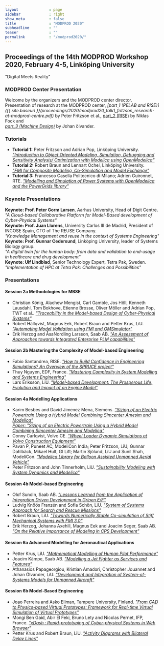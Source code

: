 ```yaml
---
layout              : page
sidebar             : right
show_meta           : false
title               : "MODPROD 2020"
subheadline         : ""
teaser              : ""
permalink           : "/modprod2020/"
---
```


## Proceedings of the 14th MODPROD Workshop 2020, February 4-5, Link&#246;ping University

"Digital Meets Reality"

### MODPROD Center Presentation

Welcome by the organizers and the MODPROD center director.\
Presentation of research at the MODPROD center, *[part_1 (PELAB and RISE)]({{ site.baseurl }}/proceedings/2020/modprod20_talk1_fritzson_research-at-modprod-centre.pdf)* by Peter Fritzson et al., [part_2 (RISE)](https://modprodblog.wordpress.com/wp-content/uploads/2020/04/modprod20_talk1_fock_rise-research.pdf) by Niklas Fock and\
*[part_3 (Machine Design)](https://modprodblog.wordpress.com/wp-content/uploads/2020/04/modprod20_olvander_modprod-reserach-at-maskin.pdf)* by Johan &#246;lvander.

### Tutorials

-   **Tutorial 1:** Peter Fritzson and Adrian Pop, Link&#246;ping University.\
    *["Introduction to Object Oriented Modeling, Simulation, Debugging and Sensitivity Analysis/ Optimization with Modelica using OpenModelica"](https://modprodblog.wordpress.com/wp-content/uploads/2020/04/modprod20_tutorial1_fritzson-pop_oom-modelica-1.pdf)*
-   **Tutorial 2:** Robert Braun and Lennart Ochel, Link&#246;ping University.\
    *["FMI for Composite Modeling, Co-Simulation and Model Exchange"](https://modprodblog.wordpress.com/wp-content/uploads/2020/04/modprod20_tutorial2_braun-ochel_fmi-modelling-simulation-exchange.pdf)*
-   **Tutorial 3:** Francesco Casella Politecnico di Milano; Adrien Guironnet, RTE. *["Modelling and Simulation of Power Systems with OpenModelica and the PowerGrids library"](https://modprodblog.wordpress.com/wp-content/uploads/2020/04/)*

### Keynote Presentations

**Keynote: Prof. Peter Gorm Larsen**, Aarhus University, Head of Digit Centre.\
*"A Cloud-based Collaborative Platform for Model-Based development of Cyber-Physical Systems"*\
**Keynote: Prof. Juan Llorens**, University Carlos III de Madrid, President of INCOSE Spain, CTO of The REUSE Company.\
*"Knowledge Management and reuse in the context of Systems Engineering"*\
**Keynote: Prof. Gunnar Cedersund**, Link&#246;ping University, leader of Systems Biology group.\
*"A digital twin for the human body: from data and validation to end-usage in healthcare and drug development"*\
**Keynote: Ulf Lindblad**, Senior Technology Expert, Tetra Pak, Sweden.\
*"Implementation of HPC at Tetra Pak: Challenges and Possibilities"*

### Presentations

#### Session 2a Methodologies for MBSE

-   Christian K&#246;nig, Alachew Mengist, Carl Gamble, Jos H&#246;ll, Kenneth Lausdahl, Tom Bokhove, Etienne Brosse, Oliver M&#246;ller and Adrian Pop, TWT et al.. [*"Traceability in the Model-based Design of Cyber-Physical Systems"*](https://modprodblog.wordpress.com/wp-content/uploads/2020/04/)
-   Robert H&#228;llqvist, Magnus Eek, Robert Braun and Petter Krus, LiU. [*"Automating Model Validation using FMI and OMSimulator"*](https://modprodblog.wordpress.com/wp-content/uploads/2020/04/modprod20_talk2a_hallqvist-et-al_automated-validation.pdf)
-   Erik Herzog and &Aring;saNordling Larsson, Saab AB. [*"An Assessment of Approaches towards Integrated Enterprise PLM capabilities"*](https://modprodblog.wordpress.com/wp-content/uploads/2020/04/modprod20_talk2a_herzog-larsson_plm-integration.pdf)

#### Session 2b Mastering the Complexity of Model-based Engineering

-   Fabio Santandrea, RISE. [*"How to Build Confidence in Engineering Simulations? An Overview of the SPRUCE project"*](https://modprodblog.wordpress.com/wp-content/uploads/2020/04/modprod20_talk2b_santandrea_simulationconfidence-spruceproject.pdf)
-   Thuy Nguyen, EDF, France. [*"Mastering Complexity in System Modelling and Systems Engineering"*](https://modprodblog.wordpress.com/wp-content/uploads/2020/04/modprod20_talk2b_Nguyen_Mastering-Complexity.pdf)
-   Lars Eriksson, LiU. [*"Model-based Development: The Prosperous Life, Evolution and Impact of an Engine Model"*](https://modprodblog.wordpress.com/wp-content/uploads/2020/04/)

#### Session 4a Modelling Applications

-   Karim Besbes and David Jimenez Mena, Siemens. [*"Sizing of an Electric Powertrain Using a Hybrid Model Combining Simcenter Amesim and Modelica"*](https://modprodblog.wordpress.com/wp-content/uploads/2020/04/modprod20_talk4a_besbes_powertrain-modelica-amesim.pdf)\
    [*Paper: "Sizing of an Electric Powertrain Using a Hybrid Model Combining Simcenter Amesim and Modelica"*](https://modprodblog.wordpress.com/wp-content/uploads/2020/04/modprod20_talk4a_besbes_powertrain-modelica-amesim_paper.pdf)
-   Conny Carlqvist, Volvo CE. [*"Wheel Loader Dynamic Simulations at Volvo Construction Equipment"*](https://modprodblog.wordpress.com/wp-content/uploads/2020/04/)
-   Pavan P, Puneet AC, ModeliCon India; Peter Fritzson, LiU; Gunnar Dahlb&#228;ck, Mikael Hult, GI Lift; Martin Sj&#246;lund, LiU and Sunil Shah, ModeliCon. [*"Modelica Library for Balloon Assisted Unmanned Aerial Vehicle"*](https://modprodblog.wordpress.com/wp-content/uploads/2020/04/modprod20_talk4a_pavan-et-al_modelica-ballon-assisted-uav.pdf)
-   Peter Fritzson and John Tinnerholm, LiU. [*"Sustainability Modeling with System Dynamics and Modelica"*](https://modprodblog.wordpress.com/wp-content/uploads/2020/04/modprod20_talk4a_fritzon-tinnerholm_sustainability-dynamics-in-modelica.pdf)

#### Session 4b Model-based Engineering

-   Olof Sundin, Saab AB. [*"Lessons Learned from the Application of Integration Driven Development in Gripen E/F"*](https://modprodblog.wordpress.com/wp-content/uploads/2020/04/)
-   Ludvig Kn&#246;&#246;s Franz&eacute;n and Sofia Sch&#246;n, LiU. [*"System of Systems Approach for Search and Rescue Missions"*](https://modprodblog.wordpress.com/wp-content/uploads/2020/04/modprod20_franzen-schon_sos-for-sar.pdf)
-   Robert Braun, LiU. [*"Towards Numerically Stable Co-simulation of Stiff Mechanical Systems with FMI 3.0"*](https://modprodblog.wordpress.com/wp-content/uploads/2020/04/modprod20_talk4b_braun_fmi3-numerical-stability.pdf)
-   Erik Herzog, Johanna Axehill, Magnus Eek and Joacim Seger, Saab AB. [*"On the Relative Importance of Modeling in CPS Development"*](https://modprodblog.wordpress.com/wp-content/uploads/2020/04/modprod20_talk4b_herzog-et-al_importance-of-modeling-in-cpsdev.pdf)

#### Session 6a Advanced Modelling for Aeronautical Applications

-   Petter Krus, LiU. [*"Mathematical Modelling of Human Pilot Performance"*](https://modprodblog.wordpress.com/wp-content/uploads/2020/04/modprod20_talk6a_krus_mathematical-pilot-model.pdf)
-   Joacim K&#228;mpe, Saab AB. [*"Modelling a Jet Fighter as Services and Features"*](https://modprodblog.wordpress.com/wp-content/uploads/2020/04/)
-   Athanasios Papageorgiou, Kristian Amadori, Christopher Jouannet and Johan &Ouml;lvander, LiU. [*"Development and Integration of System-of-Systems Models for Unmanned Aircraft"*](https://modprodblog.wordpress.com/wp-content/uploads/2020/04/modprod20_talk6a_papageorgiou_sose-for-uav.pdf)

#### Session 6b Model-Based Engineering

-   Joao Perreira and Asko Ellman, Tampere University, Finland. [*"From CAD to Physics-based Virtual Prototypes: Framework for Real-time Virtual Simulation of Virtual Prototypes"*](https://modprodblog.wordpress.com/wp-content/uploads/2020/06/modprod20_talk6b_ellman_cad-to-vrtual-prototypes.pdf)
-   Mongi Ben Gaid, Abir El Feki, Bruno Lety and Nicolas Pernet, IFP, France. [*"xDash : Rapid-prototyping of Cyber-physical Systems in Web Browser"*](https://modprodblog.wordpress.com/wp-content/uploads/2020/05/modprod20_talk6b_gaid-et-al_xdash-rapid-prototyping.pdf)
-   Petter Krus and Robert Braun, LiU. [*"Activity Diagrams with Bilateral Delay Lines"*](https://modprodblog.wordpress.com/wp-content/uploads/2020/04/)